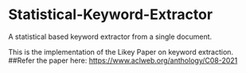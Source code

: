 # Statistical-Keyword-Extractor
A statistical based keyword extractor from a single document.


This is the implementation of the Likey Paper on keyword extraction.
##Refer the paper here:
https://www.aclweb.org/anthology/C08-2021
